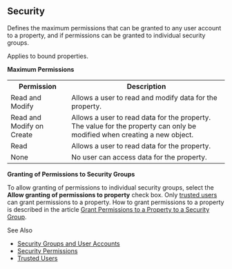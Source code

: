 ## Security

Defines the maximum permissions that can be granted to any user account to a property, and if permissions can be granted to individual security groups.

Applies to bound properties.

**Maximum Permissions**

<table style="WIDTH: 100%">

<tbody>

<tr>

<th>Permission</th>

<th>Description</th>

</tr>

<tr>

<td>Read and Modify</td>

<td>Allows a user to read and modify data for the property.</td>

</tr>

<tr>

<td>Read and Modify on Create</td>

<td>Allows a user to read data for the property. The value for the property can only be modified when creating a new object.</td>

</tr>

<tr>

<td>Read</td>

<td>Allows a user to read data for the property.</td>

</tr>

<tr>

<td>None</td>

<td>No user can access data for the property.</td>

</tr>

</tbody>

</table>

**Granting of Permissions to Security Groups**

To allow granting of permissions to individual security groups, select the **Allow granting of permissions to property** check box. Only [trusted users](../../../security-and-privacy/trusted-users.md "Trusted Users") can grant permissions to a property. How to grant permissions to a property is described in the article [Grant Permissions to a Property to a Security Group](../../../security-and-privacy/security-permissions.md "Grant Permissions to a Property to a Security Group").

See Also

*   [Security Groups and User Accounts](../../security/security-groups-and-user-accounts.md)
*   [Security Permissions](../../../security-and-privacy/security-permissions.md)
*   [Trusted Users](../../../security-and-privacy/trusted-users.md)